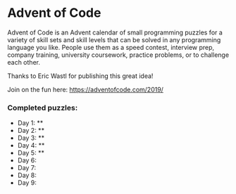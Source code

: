 # Advent of Code
Advent of Code is an Advent calendar of small programming puzzles for a variety of skill sets and skill levels that can be solved in any programming language you like. People use them as a speed contest, interview prep, company training, university coursework, practice problems, or to challenge each other.

Thanks to Eric Wastl for publishing this great idea!

Join on the fun here: https://adventofcode.com/2019/

### Completed puzzles:
- Day 1: **
- Day 2: **
- Day 3: **
- Day 4: **
- Day 5: **
- Day 6: 
- Day 7: 
- Day 8:
- Day 9: